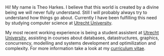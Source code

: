 <html>
<body>
    <p>
        Hi! My name is Theo Harkes. I believe that this world is created by a divine being we will never fully understand. Still I will probably always try to understand how things go about. Currently I have been fulfilling this need by studying computer science at <a href="https://www.uu.nl/en">Utrecht University</a>.
    </p>
    <p>
        My most recent working experience is being a student assistent at <a href="https://www.uu.nl/en">Utrecht University</a>, assisting in courses about databases, datastructures, graphics, concurrency, modelling and systems development and optimilization and complexity. For more information take a look at my <a href="docs/CV Theo Harkes 2022-08-09.pdf">curriculum vitae</a>.
    </p>
</body>
</html>
